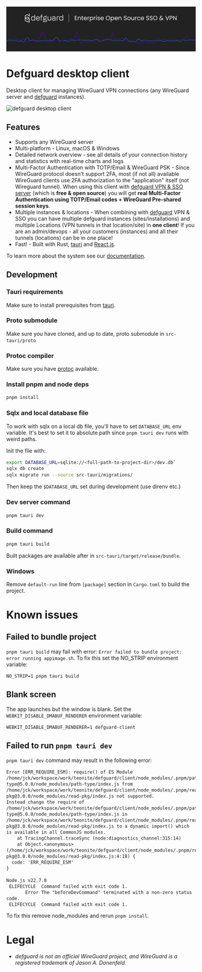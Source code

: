  <p align="center">
    <img src="docs/header.png" alt="defguard">
 </p>

# Defguard desktop client

Desktop client for managing WireGuard VPN connections (any WireGuard server and [defguard](https://github.com/DefGuard/defguard) instances).

![defguard desktop client](https://defguard.net/images/product/client/main-screen.png)

## Features

- Supports any WireGuard server
- Multi-platform - Linux, macOS & Windows
- Detailed network overview - see all details of your connection history and statistics with real-time charts and logs
- Multi-Factor Authentication with TOTP/Email & WireGuard PSK - Since WireGuard protocol doesn't support 2FA, most (if not all) available WireGuard clients use 2FA authorization to the "application" itself (not Wireguard tunnel). When using this client with [defguard VPN & SSO server](https://github.com/DefGuard/defguard) (which is <strong>free & open source</strong>) you will get <strong>real Multi-Factor Authentication using TOTP/Email codes + WireGuard Pre-shared session keys</strong>.
- Multiple instances & locations - When combining with [defguard](https://github.com/DefGuard/defguard) VPN & SSO you can have multiple defguard instances (sites/installations) and multiple Locations (VPN tunnels in that location/site) in <strong>one client</strong>! If you are an admin/devops - all your customers (instances) and all their tunnels (locations) can be in one place!
- Fast! - Built with Rust, [tauri](https://tauri.app/) and [React.js](https://react.dev/).

To learn more about the system see our [documentation](https://defguard.gitbook.io).

## Development

### Tauri requirements

Make sure to install prerequisites from [tauri](https://tauri.app/v1/guides/getting-started/prerequisites/).

### Proto submodule
Make sure you have cloned, and up to date, proto submodule in `src-tauri/proto`

### Protoc compiler
Make sure you have [protoc](https://grpc.io/docs/protoc-installation/) available.

### Install pnpm and node deps

```bash
pnpm install
```

### Sqlx and local database file

To work with sqlx on a local db file, you'll have to set `DATABASE_URL` env variable.
It's best to set it to absolute path since `pnpm tauri dev` runs with weird paths.

Init the file with:

```bash
export DATABASE_URL=sqlite://<full-path-to-project-dir>/dev.db`
sqlx db create
sqlx migrate run --source src-tauri/migrations/
```

Then keep the `$DATABASE_URL` set during development (use direnv etc.)

### Dev server command

```bash
pnpm tauri dev
```

### Build command
```bash
pnpm tauri build
```
Built packages are available after in `src-tauri/target/release/bundle`.

### Windows

Remove `default-run` line from `[package]` section in `Cargo.toml` to build the project.

# Known issues

## Failed to bundle project

`pnpm tauri build` may fail with error: `Error failed to bundle project: error running appimage.sh`. To
fix this set the NO_STRIP environment variable:

```
NO_STRIP=1 pnpm tauri build
```

## Blank screen

The app launches but the window is blank. Set the `WEBKIT_DISABLE_DMABUF_RENDERER` environment variable:

```
WEBKIT_DISABLE_DMABUF_RENDERER=1 defguard-client
```

## Failed to run `pnpm tauri dev`

`pnpm tauri dev` command may result in the following error:

```
Error [ERR_REQUIRE_ESM]: require() of ES Module /home/jck/workspace/work/teonite/defguard/client/node_modules/.pnpm/path-type@5.0.0/node_modules/path-type/index.js from /home/jck/workspace/work/teonite/defguard/client/node_modules/.pnpm/read-pkg@3.0.0/node_modules/read-pkg/index.js not supported.
Instead change the require of /home/jck/workspace/work/teonite/defguard/client/node_modules/.pnpm/path-type@5.0.0/node_modules/path-type/index.js in /home/jck/workspace/work/teonite/defguard/client/node_modules/.pnpm/read-pkg@3.0.0/node_modules/read-pkg/index.js to a dynamic import() which is available in all CommonJS modules.
    at TracingChannel.traceSync (node:diagnostics_channel:315:14)
    at Object.<anonymous> (/home/jck/workspace/work/teonite/defguard/client/node_modules/.pnpm/read-pkg@3.0.0/node_modules/read-pkg/index.js:4:18) {
  code: 'ERR_REQUIRE_ESM'
}

Node.js v22.7.0
 ELIFECYCLE  Command failed with exit code 1.
       Error The "beforeDevCommand" terminated with a non-zero status code.
 ELIFECYCLE  Command failed with exit code 1.
```

To fix this remove node_modules and rerun `pnpm install`.

# Legal

  - *defguard is not an official WireGuard project, and WireGuard is a registered trademark of Jason A. Donenfeld.*

